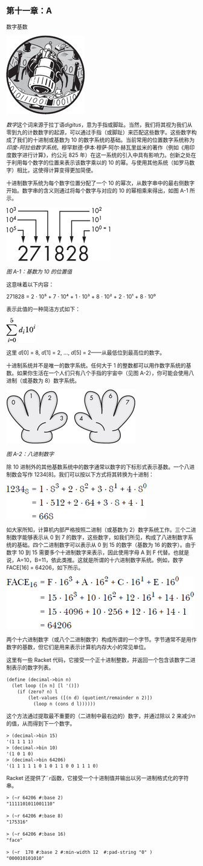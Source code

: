 ## 第十一章：A

数字基数

![图片](img/common01.jpg)

*数字*这个词来源于拉丁语*digitus*，意为手指或脚趾。当然，我们将其视为我们从零到九的计数数字的起源，可以通过手指（或脚趾）来匹配这些数字。这些数字构成了我们的十进制或基数为 10 的数字系统的基础。当前常用的位置数字系统称为*印度-阿拉伯数字系统*。穆罕默德·伊本·穆萨·阿尔·赫瓦里兹米的著作（例如《用印度数字进行计算》，约公元 825 年）在这一系统的引入中具有影响力。创新之处在于利用每个数字的位置来表示该数字乘以的 10 的幂。与使用其他系统（如罗马数字）相比，这使得计算变得更加简便。

十进制数字系统为每个数字位置分配了一个 10 的幂次，从数字串中的最右侧数字开始。数字串的含义则通过将每个数字与对应的 10 的幂相乘来得出，如图 A-1 所示。

![图片](img/Afig01.jpg)

*图 A-1：基数为 10 的位置值*

这意味着以下内容：

271828 = 2 ⋅ 10⁵ + 7 ⋅ 10⁴ + 1 ⋅ 10³ + 8 ⋅ 10² + 2 ⋅ 10¹ + 8 ⋅ 10⁰

表示此值的一种简洁方式如下：

![图片](img/p0318-01.jpg)

这里 *d*[0] = 8, *d*[1] = 2, …, *d*[5] = 2——从最低位到最高位的数字。

十进制系统并不是唯一的数字系统。任何大于 1 的整数都可以用作数字系统的基数。如果你生活在一个人们只有八个手指的宇宙中（见图 A-2），你可能会使用八进制（或基数为 8）数字系统。

![图片](img/Afig02.jpg)

*图 A-2：八进制数字*

除 10 进制外的其他基数系统中的数字通常以数字的下标形式表示基数。一个八进制数会写作 1234[8]。我们可以按以下方式将其转换为十进制：

![图片](img/p0318-02.jpg)

如大家所知，计算机内部严格按照二进制（或基数为 2）数字系统工作。三个二进制数字能够表示从 0 到 7 的数字，这些数字，如我们所见，构成了八进制数字系统的基础。四个二进制数字可以表示从 0 到 15 的数字（基数为 16 的数字）。由于数字 10 到 15 需要多个十进制数字来表示，因此使用字母 A 到 F 代替。也就是说，A=10，B=11，依此类推。这就是所谓的十六进制数字系统。例如，数字 FACE[16] = 64206，如下所示。

![图片](img/p0318-03.jpg)

两个十六进制数字（或八个二进制数字）构成所谓的一个字节。字节通常不是用作数字的基数，但它们是用来表示计算机内存大小的常见单位。

这里有一些 Racket 代码，它接受一个正十进制整数，并返回一个包含该数字二进制表示的数字列表。

```
(define (decimal->bin n)
  (let loop ([n n] [l '()])
    (if (zero? n) l
        (let-values ([(n d) (quotient/remainder n 2)])
          (loop n (cons d l))))))
```

这个方法通过提取最不重要的（二进制中最右边的）数字，并通过除以 2 来减少*n*的值，从而得到下一个数字。

```
> (decimal->bin 15)
'(1 1 1 1)
> (decimal->bin 10)
'(1 0 1 0)
> (decimal->bin 64206)
'(1 1 1 1 1 0 1 0 1 1 0 0 1 1 1 0)
```

Racket 还提供了˜`r`函数，它接受一个十进制值并输出以另一进制格式化的字符串。

```
> (~r 64206 #:base 2)
"1111101011001110"

> (~r 64206 #:base 8)
"175316"

> (~r 64206 #:base 16)
"face"

> (~r  170 #:base 2 #:min-width 12  #:pad-string "0" )
"000010101010"
```
